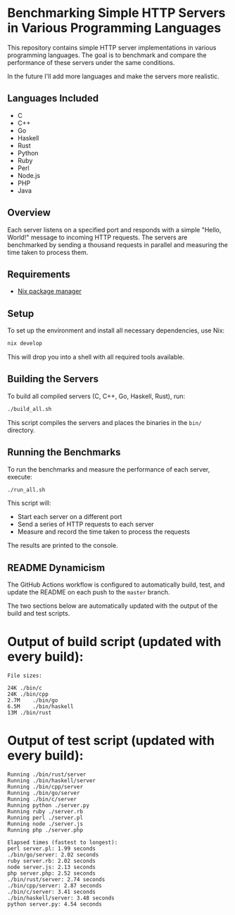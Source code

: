 # Benchmarking Simple HTTP Servers in Various Programming Languages

This repository contains simple HTTP server implementations in various programming languages. The goal is to benchmark and compare the performance of these servers under the same conditions.

In the future I'll add more languages and make the servers more realistic.

## Languages Included

- C
- C++
- Go
- Haskell
- Rust
- Python
- Ruby
- Perl
- Node.js
- PHP
- Java

## Overview

Each server listens on a specified port and responds with a simple "Hello, World!" message to incoming HTTP requests. The servers are benchmarked by sending a thousand requests in parallel and measuring the time taken to process them.

## Requirements

- [Nix package manager](https://nixos.org/download.html)

## Setup

To set up the environment and install all necessary dependencies, use Nix:

```bash
nix develop
```

This will drop you into a shell with all required tools available.

## Building the Servers

To build all compiled servers (C, C++, Go, Haskell, Rust), run:

```bash
./build_all.sh
```

This script compiles the servers and places the binaries in the `bin/` directory.

## Running the Benchmarks

To run the benchmarks and measure the performance of each server, execute:

```bash
./run_all.sh
```

This script will:

- Start each server on a different port
- Send a series of HTTP requests to each server
- Measure and record the time taken to process the requests

The results are printed to the console.

## README Dynamicism 


The GitHub Actions workflow is configured to automatically build, test, and update the README on each push to the `master` branch.

The two sections below are automatically updated with the output of the build and test scripts.

# Output of build script (updated with every build):
<!-- BUILD_SCRIPT_OUTPUT_START -->
```
File sizes:

24K	./bin/c
24K	./bin/cpp
2.7M	./bin/go
6.5M	./bin/haskell
13M	./bin/rust

```
<!-- BUILD_SCRIPT_OUTPUT_END -->

# Output of test script (updated with every build):
<!-- TEST_SCRIPT_OUTPUT_START -->
```
Running ./bin/rust/server
Running ./bin/haskell/server
Running ./bin/cpp/server
Running ./bin/go/server
Running ./bin/c/server
Running python ./server.py
Running ruby ./server.rb
Running perl ./server.pl
Running node ./server.js
Running php ./server.php

Elapsed times (fastest to longest):
perl server.pl: 1.99 seconds
./bin/go/server: 2.02 seconds
ruby server.rb: 2.02 seconds
node server.js: 2.13 seconds
php server.php: 2.52 seconds
./bin/rust/server: 2.74 seconds
./bin/cpp/server: 2.87 seconds
./bin/c/server: 3.41 seconds
./bin/haskell/server: 3.48 seconds
python server.py: 4.54 seconds

```
<!-- TEST_SCRIPT_OUTPUT_END -->